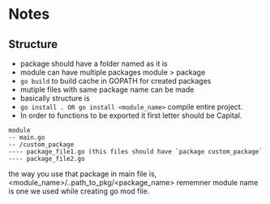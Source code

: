 # Notes


## Structure

- package should have a folder named as it is
- module can have multiple packages module > package
- `go build` to build cache in GOPATH for created packages
- mutiple files with same package name can be made
- basically structure is 
- `go install . OR go install <module_name>` compile entire project.
- In order to functions to be exported it first letter should be Capital.


```
module
-- main.go
-- /custom_package
---- package_file1.go (this files should have `package custom_package`
---- package_file2.go
```

the way you use that package in main file is, <module_name>/..path_to_pkg/<package_name> rememner module name is one we used while creating go mod file.
